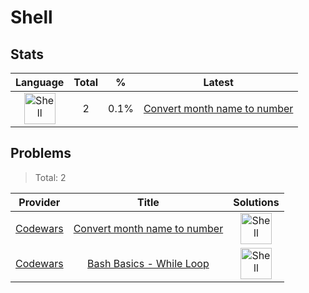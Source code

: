 # Shell

## Stats

| Language                                                                                                                                               | Total | %    | Latest                                                                                  |
| :----------------------------------------------------------------------------------------------------------------------------------------------------: | :---: | :--: | :-------------------------------------------------------------------------------------: |
| [<img src="https://res.cloudinary.com/rascaltwo/image/upload/v1631924061/bash_pab85f.svg" alt="Shell" title="Shell" width="50" />](languages/Shell.md) | 2     | 0.1% | [Convert month name to number](../problems/Codewars/58a2d1fdd7f6c7e51b000076/README.md) |

## Problems

> Total: 2

| Provider                          | Title                                                                                      | Solutions                                                                                                                                                                                     |
| :-------------------------------: | :----------------------------------------------------------------------------------------: | :-------------------------------------------------------------------------------------------------------------------------------------------------------------------------------------------: |
| [Codewars](providers/Codewars.md) | [Convert month name to number](../../problems/Codewars/58a2d1fdd7f6c7e51b000076/README.md) | [<img src="https://res.cloudinary.com/rascaltwo/image/upload/v1631924061/bash_pab85f.svg" alt="Shell" title="Shell" width="50" />](../../problems/Codewars/58a2d1fdd7f6c7e51b000076/solve.sh) |
| [Codewars](providers/Codewars.md) | [Bash Basics - While Loop](../../problems/Codewars/582cd9033c1acf1d45000052/README.md)     | [<img src="https://res.cloudinary.com/rascaltwo/image/upload/v1631924061/bash_pab85f.svg" alt="Shell" title="Shell" width="50" />](../../problems/Codewars/582cd9033c1acf1d45000052/solve.sh) |
